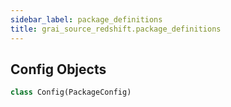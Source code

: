 ```yaml
---
sidebar_label: package_definitions
title: grai_source_redshift.package_definitions
---
```


## Config Objects

```python
class Config(PackageConfig)
```
